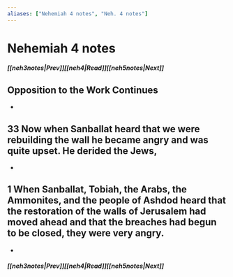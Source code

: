 ```yaml
---
aliases: ["Nehemiah 4 notes", "Neh. 4 notes"]
---
```

# Nehemiah 4 notes
##### <span class=arrow-left></span>[[neh3notes|Prev]]<span class=navigation-separator></span>[[neh4|Read]]<span class=navigation-separator></span>[[neh5notes|Next]]<span class=arrow-right></span>
## Opposition to the Work Continues
- 
## 33 Now when Sanballat heard that we were rebuilding the wall he became angry and was quite upset. He derided the Jews,
- 
## 1 When Sanballat, Tobiah, the Arabs, the Ammonites, and the people of Ashdod heard that the restoration of the walls of Jerusalem had moved ahead and that the breaches had begun to be closed, they were very angry.
- 
##### <span class=arrow-left></span>[[neh3notes|Prev]]<span class=navigation-separator></span>[[neh4|Read]]<span class=navigation-separator></span>[[neh5notes|Next]]<span class=arrow-right></span>